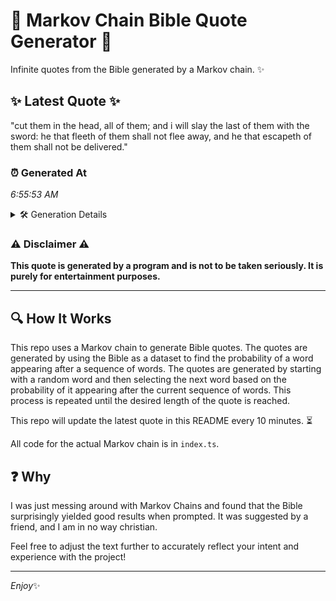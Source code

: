 # 📖 Markov Chain Bible Quote Generator 📖

Infinite quotes from the Bible generated by a Markov chain. ✨

## ✨ Latest Quote ✨
"cut them in the head, all of them; and i will slay the last of them with the sword: he that fleeth of them shall not flee away, and he that escapeth of them shall not be delivered."

### ⏰ Generated At
*6:55:53 AM*

<details>
    <summary>🛠️ Generation Details</summary>
    <p>
        <strong>🌱 Seed:</strong> cut<br>
        <strong>🔄 Iterations:</strong> 37<br>
        <strong>📜 Context History:</strong><br>[ cut ]: them<br>[ cut, them ]: in<br>[ cut, them, in ]: the<br>[ cut, them, in, the ]: head,<br>[ cut, them, in, the, head, ]: all<br>[ cut, them, in, the, head,, all ]: of<br>[ them, in, the, head,, all, of ]: them;<br>[ in, the, head,, all, of, them; ]: and<br>[ the, head,, all, of, them;, and ]: i<br>[ head,, all, of, them;, and, i ]: will<br>[ all, of, them;, and, i, will ]: slay<br>[ of, them;, and, i, will, slay ]: the<br>[ them;, and, i, will, slay, the ]: last<br>[ and, i, will, slay, the, last ]: of<br>[ i, will, slay, the, last, of ]: them<br>[ will, slay, the, last, of, them ]: with<br>[ slay, the, last, of, them, with ]: the<br>[ the, last, of, them, with, the ]: sword:<br>[ last, of, them, with, the, sword: ]: he<br>[ of, them, with, the, sword:, he ]: that<br>[ them, with, the, sword:, he, that ]: fleeth<br>[ with, the, sword:, he, that, fleeth ]: of<br>[ the, sword:, he, that, fleeth, of ]: them<br>[ sword:, he, that, fleeth, of, them ]: shall<br>[ he, that, fleeth, of, them, shall ]: not<br>[ that, fleeth, of, them, shall, not ]: flee<br>[ fleeth, of, them, shall, not, flee ]: away,<br>[ of, them, shall, not, flee, away, ]: and<br>[ them, shall, not, flee, away,, and ]: he<br>[ shall, not, flee, away,, and, he ]: that<br>[ not, flee, away,, and, he, that ]: escapeth<br>[ flee, away,, and, he, that, escapeth ]: of<br>[ away,, and, he, that, escapeth, of ]: them<br>[ and, he, that, escapeth, of, them ]: shall<br>[ he, that, escapeth, of, them, shall ]: not<br>[ that, escapeth, of, them, shall, not ]: be<br>[ escapeth, of, them, shall, not, be ]: delivered.<br>
    </p>
</details>

### ⚠️ Disclaimer ⚠️
**This quote is generated by a program and is not to be taken seriously. It is purely for entertainment purposes.**

---

## 🔍 How It Works

This repo uses a Markov chain to generate Bible quotes. The quotes are generated by using the Bible as a dataset to find the probability of a word appearing after a sequence of words. The quotes are generated by starting with a random word and then selecting the next word based on the probability of it appearing after the current sequence of words. This process is repeated until the desired length of the quote is reached.

This repo will update the latest quote in this README every 10 minutes. ⏳

All code for the actual Markov chain is in `index.ts`.

## ❓ Why

I was just messing around with Markov Chains and found that the Bible surprisingly yielded good results when prompted. 
It was suggested by a friend, and I am in no way christian.

Feel free to adjust the text further to accurately reflect your intent and experience with the project!

---

*Enjoy*✨
